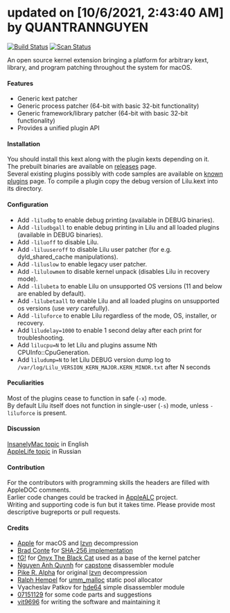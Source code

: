 updated on [10/6/2021, 2:43:40 AM] by QUANTRANNGUYEN
====

[![Build Status](https://github.com/acidanthera/Lilu/workflows/CI/badge.svg?branch=master)](https://github.com/acidanthera/Lilu/actions) [![Scan Status](https://scan.coverity.com/projects/16137/badge.svg?flat=1)](https://scan.coverity.com/projects/16137)

An open source kernel extension bringing a platform for arbitrary kext, library, and program patching throughout the system for macOS.

#### Features
- Generic kext patcher
- Generic process patcher (64-bit with basic 32-bit functionality)
- Generic framework/library patcher (64-bit with basic 32-bit functionality)
- Provides a unified plugin API

#### Installation
You should install this kext along with the plugin kexts depending on it.  
The prebuilt binaries are available on [releases](https://github.com/vit9696/Lilu/releases) page.  
Several existing plugins possibly with code samples are available on [known plugins](https://github.com/vit9696/Lilu/blob/master/KnownPlugins.md) page.
To compile a plugin copy the debug version of Lilu.kext into its directory.

#### Configuration
- Add `-liludbg` to enable debug printing (available in DEBUG binaries).
- Add `-liludbgall` to enable debug printing in Lilu and all loaded plugins (available in DEBUG binaries).
- Add `-liluoff` to disable Lilu.
- Add `-liluuseroff` to disable Lilu user patcher (for e.g. dyld_shared_cache manipulations).
- Add `-liluslow` to enable legacy user patcher.
- Add `-lilulowmem` to disable kernel unpack (disables Lilu in recovery mode).
- Add `-lilubeta` to enable Lilu on unsupported OS versions (11 and below are enabled by default).
- Add `-lilubetaall` to enable Lilu and all loaded plugins on unsupported os versions (use _very_ carefully).
- Add `-liluforce` to enable Lilu regardless of the mode, OS, installer, or recovery.
- Add `liludelay=1000` to enable 1 second delay after each print for troubleshooting.
- Add `lilucpu=N` to let Lilu and plugins assume Nth CPUInfo::CpuGeneration.
- Add `liludump=N` to let Lilu DEBUG version dump log to `/var/log/Lilu_VERSION_KERN_MAJOR.KERN_MINOR.txt` after N seconds

#### Peculiarities
Most of the plugins cease to function in safe (`-x`) mode.  
By default Lilu itself does not function in single-user (`-s`) mode, unless `-liluforce` is present.

#### Discussion
[InsanelyMac topic](http://www.insanelymac.com/forum/topic/321371-lilu-—-kext-and-process-patcher/) in English  
[AppleLife topic](https://applelife.ru/threads/lilu-patcher-kekstov-i-processov.1964133/) in Russian

#### Contribution
For the contributors with programming skills the headers are filled with AppleDOC comments.  
Earlier code changes could be tracked in [AppleALC](https://github.com/vit9696/AppleALC) project.  
Writing and supporting code is fun but it takes time. Please provide most descriptive bugreports or pull requests.

#### Credits
- [Apple](https://www.apple.com) for macOS  and [lzvn](https://github.com/lzfse/lzfse) decompression
- [Brad Conte](https://github.com/B-Con) for [SHA-256 implementation](https://github.com/B-Con/crypto-algorithms)
- [fG!](https://github.com/gdbinit) for [Onyx The Black Cat](https://github.com/gdbinit/onyx-the-black-cat) used as a base of the kernel patcher
- [Nguyen Anh Quynh](https://github.com/aquynh) for [capstone](https://github.com/aquynh/capstone) disassembler module
- [Pike R. Alpha](https://github.com/Piker-Alpha) for original [lzvn](https://github.com/Piker-Alpha/LZVN) decompression
- [Ralph Hempel](https://github.com/rhempel) for [umm_malloc](https://github.com/rhempel/umm_malloc) static pool allocator
- Vyacheslav Patkov for [hde64](https://github.com/mumble-voip/minhook/tree/7d80cff1de5c87b404e7ac451757bfa77e5e82da/src/hde) simple disassembler module
- [07151129](https://github.com/07151129) for some code parts and suggestions
- [vit9696](https://github.com/vit9696) for writing the software and maintaining it
